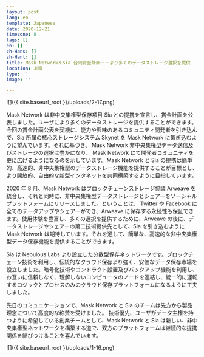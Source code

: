 ```yaml
---
layout: post
lang: en
template: Japanese
date: 2020-12-21
timezone: 8
tags: []
en: []
zh-Hans: []
zh-Hant: []
title: Mask Network＆Sia 合同賞金計画ーーより多くのデータストレージ選択を提供
location: 上海
type: ''
image: ''

---
```

![]({{ site.baseurl_root }}/uploads/2-17.png)

Mask Network は非中央集権型保存項目 Sia との提携を宣言し、賞金計画を公表しました。ユーザにより多くのデータストレージを提供することができます。今回の賞金計画公表を契機に、能力や興味のあるコミュニティ開発者を引き込んで、Sia 所属の核心ストレージシステム Skynet を Mask Network に繋ぎ込むように望んでいます。それに基づき、 Mask Network 非中央集権型データ送信及びストレージの選択は豊かになり、 Mask Network にて開発者コミュニティを更に広げるようになるのを示しています。Mask Network と Sia の提携は簡単的、高速的、非中央集権型のデータストレージ機能を提供することが目標とし、より開放的、自由的な新型インタネットを共同構築するように目指しています。

2020 年 8 月、Mask Network はブロックチェーンストレージ協議 Arweave を統合し、それと同時に、非中央集権型データストレージとシェアーをソーシャルプラットフォームにリリースしました。ということは、 Twitter や Facebook に全てのデータアップやシェアーができ、Arweave に保存する永続性も保証できます。使用体験を豊富し、多くの選択を提供するために、Arweave の後に、データストレージやシェアーの第二技術提供先として、Sia を引き込むように Mask Network は期待しています。それを通して、簡単な、高速的な非中央集権型データ保存機能を提供することができます。

Sia は Nebulous Labs より設立した分散型保存ネットワークです。ブロックチェーン技術を利用し、伝統的なクラウド保存より強く、安価なデータ保存市場を設立しました。暗号化技術やコントラクト設置及びバックアップ機能を利用し、お互いに信頼しなく、理解しないコンピュータのノードを連結し、統一的に運転するロジックとプロセスのみのクラウド保存プラットフォームになるように工夫しました。

先日のコミュニケーションで、Mask Network と Sia のチームは先方から製品理念について高度的な称賛を受けました。 技術優先、ユーザがデータ主権を持つように希望している創業チームとして、Mask Network と Sia は新しい、非中央集権型ネットワークを構築する道で、双方のプラットフォームは継続的な提携関係を結びつけることを喜んでいます。

![]({{ site.baseurl_root }}/uploads/1-16.png)